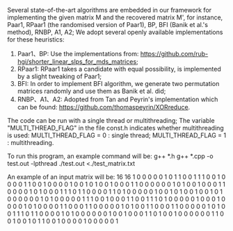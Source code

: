 Several state-of-the-art algorithms are embedded in our framework for implementing the given matrix M and the recovered matrix M', for instance, Paar1, RPaar1 (the randomised version of Paar1), BP, BFI (Banik et al.'s method), RNBP, A1, A2;
We adopt several openly available implementations for these heuristics:

1. Paar1、BP: Use the implementations from: https://github.com/rub-hgi/shorter_linear_slps_for_mds_matrices;
2. RPaar1: RPaar1 takes a candidate with equal possibility, is implemented by a slight tweaking of Paar1;
3. BFI: In order to implement BFI algorithm, we generate two permutation matrices randomly and use them as Banik et al. did;
4. RNBP、A1、A2: Adopted from Tan and Peyrin's implementation which can be found: https://github.com/thomaspeyrin/XORreduce.

The code can be run with a single thread or multithreading;
The variable "MULTI_THREAD_FLAG" in the file const.h indicates whether multithreading is used:
  MULTI_THREAD_FLAG = 0 : single thread;
  MULTI_THREAD_FLAG = 1 : multithreading.

To run this program, an example command will be:
        g++ *.h
        g++ *.cpp -o test.out -lpthread
        ./test.out <./test_matrix.txt    

An example of an input matrix will be:
16 16
1 0 0 0 0 0 1 0 1 1 0 0 1 1 1 0
0 1 0 0 0 0 1 1 0 0 1 0 0 0 0 1
0 0 1 0 1 0 0 1 0 0 0 1 1 0 0 0
0 0 0 1 0 1 0 0 1 0 0 0 1 1 0 0
0 0 1 0 1 0 0 0 1 1 1 0 1 1 0 0
0 0 1 1 0 1 0 0 0 0 0 1 0 0 1 0
1 0 0 1 0 0 1 0 1 0 0 0 0 0 0 1
0 1 0 0 0 0 0 1 1 1 0 0 1 0 0 0
1 1 0 0 1 1 1 0 1 0 0 0 0 0 1 0
0 0 1 0 0 0 0 1 0 1 0 0 0 0 1 1
0 0 0 1 1 0 0 0 0 0 1 0 1 0 0 1
1 0 0 0 1 1 0 0 0 0 0 1 0 1 0 0
1 1 1 0 1 1 0 0 0 0 1 0 1 0 0 0
0 0 0 1 0 0 1 0 0 0 1 1 0 1 0 0
1 0 0 0 0 0 0 1 1 0 0 1 0 0 1 0
1 1 0 0 1 0 0 0 0 1 0 0 0 0 0 1
